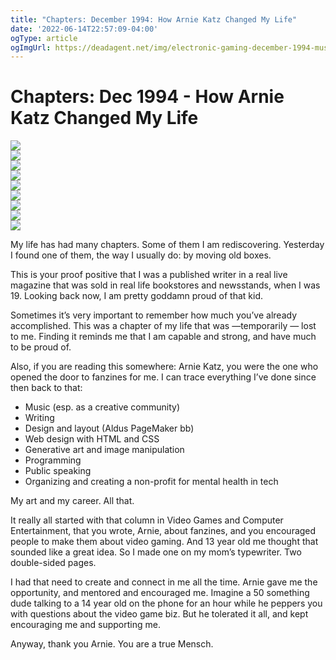```yaml
---
title: "Chapters: December 1994: How Arnie Katz Changed My Life"
date: '2022-06-14T22:57:09-04:00'
ogType: article
ogImgUrl: https://deadagent.net/img/electronic-gaming-december-1994-music-of-the-spheres-article/thumb/IMG_5251.jpg
---
```


# Chapters: Dec 1994 - How Arnie Katz Changed My Life


<div class="image-grid">
    <div class="image-grid-item max-width-33">
        <a href="../img/electronic-gaming-december-1994-music-of-the-spheres-article/orig/IMG_5251.jpg">
            <img src="../img/electronic-gaming-december-1994-music-of-the-spheres-article/thumb/IMG_5251.jpg">
        </a>
    </div>
    <div class="image-grid-item max-width-33">
        <a href="../img/electronic-gaming-december-1994-music-of-the-spheres-article/orig/IMG_5252.jpg">
            <img src="../img/electronic-gaming-december-1994-music-of-the-spheres-article/thumb/IMG_5252.jpg">
        </a>
    </div>
    <div class="image-grid-item max-width-33">
        <a href="../img/electronic-gaming-december-1994-music-of-the-spheres-article/orig/IMG_5253.jpg">
            <img src="../img/electronic-gaming-december-1994-music-of-the-spheres-article/thumb/IMG_5253.jpg">
        </a>
    </div>
    <div class="image-grid-item max-width-33">
        <a href="../img/electronic-gaming-december-1994-music-of-the-spheres-article/orig/IMG_5254.jpg">
            <img src="../img/electronic-gaming-december-1994-music-of-the-spheres-article/thumb/IMG_5254.jpg">
        </a>
    </div>
    <div class="image-grid-item max-width-33">
        <a href="../img/electronic-gaming-december-1994-music-of-the-spheres-article/orig/IMG_5255.jpg">
            <img src="../img/electronic-gaming-december-1994-music-of-the-spheres-article/thumb/IMG_5255.jpg">
        </a>
    </div>
    <div class="image-grid-item max-width-33">
        <a href="../img/electronic-gaming-december-1994-music-of-the-spheres-article/orig/IMG_5256.jpg">
            <img src="../img/electronic-gaming-december-1994-music-of-the-spheres-article/thumb/IMG_5256.jpg">
        </a>
    </div>
    <div class="image-grid-item max-width-33">
        <a href="../img/electronic-gaming-december-1994-music-of-the-spheres-article/orig/IMG_5257.jpg">
            <img src="../img/electronic-gaming-december-1994-music-of-the-spheres-article/thumb/IMG_5257.jpg">
        </a>
    </div>
    <div class="image-grid-item max-width-33">
        <a href="../img/electronic-gaming-december-1994-music-of-the-spheres-article/orig/IMG_5258.jpg">
            <img src="../img/electronic-gaming-december-1994-music-of-the-spheres-article/thumb/IMG_5258.jpg">
        </a>
    </div>
    <div class="image-grid-item max-width-33">
        <a href="../img/electronic-gaming-december-1994-music-of-the-spheres-article/orig/IMG_5259.jpg">
            <img src="../img/electronic-gaming-december-1994-music-of-the-spheres-article/thumb/IMG_5259.jpg">
        </a>
    </div>
</div>


My life has had many chapters. Some of them I am rediscovering. Yesterday I found one of them, the way I usually do: by moving old boxes.

This is your proof positive that I was a published writer in a real live magazine that was sold in real life bookstores and newsstands, when I was 19. Looking back now, I am pretty goddamn proud of that kid.

Sometimes it’s very important to remember how much you’ve already accomplished. This was a chapter of my life that was —temporarily — lost to me. Finding it reminds me that I am capable and strong, and have much to be proud of.

Also, if you are reading this somewhere: Arnie Katz, you were the one who opened the door to fanzines for me. I can trace everything I’ve done since then back to that:

- Music (esp. as a creative community)
- Writing
- Design and layout (Aldus PageMaker bb)
- Web design with HTML and CSS
- Generative art and image manipulation
- Programming
- Public speaking
- Organizing and creating a non-profit for mental health in tech

My art and my career. All that.

It really all started with that column in Video Games and Computer Entertainment, that you wrote, Arnie, about fanzines, and you encouraged people to make them about video gaming. And 13 year old me thought that sounded like a great idea. So I made one on my mom’s typewriter. Two double-sided pages.

I had that need to create and connect in me all the time. Arnie gave me the opportunity, and mentored and encouraged me. Imagine a 50 something dude talking to a 14 year old on the phone for an hour  while he peppers you with questions about the video game biz. But he tolerated it all, and kept encouraging me and supporting me.

Anyway, thank you Arnie. You are a true Mensch.